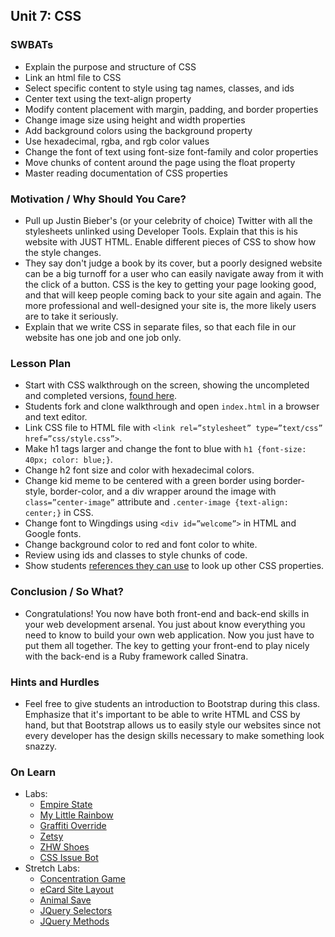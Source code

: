 ## Unit 7: CSS

### SWBATs
+ Explain the purpose and structure of CSS
+ Link an html file to CSS
+ Select specific content to style using tag names, classes, and ids
+ Center text using the text-align property
+ Modify content placement with margin, padding, and border properties
+ Change image size using height and width properties
+ Add background colors using the background property
+ Use hexadecimal, rgba, and rgb color values
+ Change the font of text using font-size font-family and color properties
+ Move chunks of content around the page using the float property
+ Master reading documentation of CSS properties

### Motivation / Why Should You Care?
+ Pull up Justin Bieber's (or your celebrity of choice) Twitter with all the stylesheets unlinked using Developer Tools. Explain that this is his website with JUST HTML. Enable different pieces of CSS to show how the style changes.
+ They say don't judge a book by its cover, but a poorly designed website can be a big turnoff for a user who can easily navigate away from it with the click of a button. CSS is the key to getting your page looking good, and that will keep people coming back to your site again and again. The more professional and well-designed your site is, the more likely users are to take it seriously.
+ Explain that we write CSS in separate files, so that each file in our website has one job and one job only.

### Lesson Plan
+ Start with CSS walkthrough on the screen, showing the uncompleted and completed versions, [found here](https://github.com/learn-co-curriculum/css-walkthrough-hs).
+ Students fork and clone walkthrough and open `index.html` in a browser and text editor.
+ Link CSS file to HTML file with `<link rel=”stylesheet” type=”text/css” href=”css/style.css”>`.
+ Make h1 tags larger and change the font to blue with `h1 {font-size: 40px; color: blue;}`.
+ Change h2 font size and color with hexadecimal colors.
+ Change kid meme to be centered with a green border using border-style, border-color, and a div wrapper around the image with `class=”center-image”` attribute and `.center-image {text-align: center;}` in CSS.
+ Change font to Wingdings using `<div id=”welcome”>` in HTML and Google fonts.
+ Change background color to red and font color to white.
+ Review using ids and classes to style chunks of code.
+ Show students [references they can use](https://developer.mozilla.org/en-US/docs/Web/CSS/Reference) to look up other CSS properties.

### Conclusion / So What?
+ Congratulations! You now have both front-end and back-end skills in your web development arsenal. You just about know everything you need to know to build your own web application. Now you just have to put them all together. The key to getting your front-end to play nicely with the back-end is a Ruby framework called Sinatra.

### Hints and Hurdles
+ Feel free to give students an introduction to Bootstrap during this class. Emphasize that it's important to be able to write HTML and CSS by hand, but that Bootstrap allows us to easily style our websites since not every developer has the design skills necessary to make something look snazzy.

### On Learn
+ Labs:
  + [Empire State](https://github.com/learn-co-curriculum/hs-empire-state-css-challenge)
  + [My Little Rainbow](https://github.com/learn-co-curriculum/hs-my-little-rainbow) 
  + [Graffiti Override](https://github.com/learn-co-curriculum/hs-css-graffiti-override)
  + [Zetsy](https://github.com/learn-co-curriculum/hs-zetsy)
  + [ZHW Shoes](https://github.com/learn-co-curriculum/hs-zhw-shoes-layout)
  + [CSS Issue Bot](https://github.com/learn-co-curriculum/css-issue-bot-9000)
+ Stretch Labs:
  + [Concentration Game](https://github.com/learn-co-curriculum/fe-concentration-game)
  + [eCard Site Layout](https://github.com/learn-co-curriculum/ecard-site-layout)
  + [Animal Save](https://github.com/learn-co-curriculum/animal-save)
  + [JQuery Selectors](https://github.com/learn-co-curriculum/fe-jquery-exploring-selectors)
  + [JQuery Methods](https://github.com/learn-co-curriculum/fe-jquery-exploring-methods)
  
  


